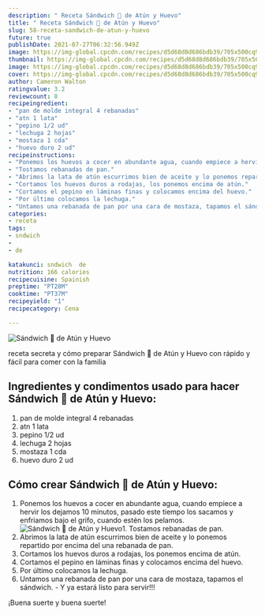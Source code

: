 ```yaml
---
description: " Receta Sándwich 🥪 de Atún y Huevo"
title: " Receta Sándwich 🥪 de Atún y Huevo"
slug: 58-receta-sandwich-de-atun-y-huevo
future: true
publishDate: 2021-07-27T06:32:56.949Z
image: https://img-global.cpcdn.com/recipes/d5d68d8d686bdb39/705x500cq90/sandwich-de-atun-y-huevo-foto-principal.jpg
thumbnail: https://img-global.cpcdn.com/recipes/d5d68d8d686bdb39/705x500cq90/sandwich-de-atun-y-huevo-foto-principal.jpg
image: https://img-global.cpcdn.com/recipes/d5d68d8d686bdb39/705x500cq90/sandwich-de-atun-y-huevo-foto-principal.jpg
cover: https://img-global.cpcdn.com/recipes/d5d68d8d686bdb39/705x500cq90/sandwich-de-atun-y-huevo-foto-principal.jpg
author: Cameron Walton
ratingvalue: 3.2
reviewcount: 8
recipeingredient:
- "pan de molde integral 4 rebanadas"
- "atn 1 lata"
- "pepino 1/2 ud"
- "lechuga 2 hojas"
- "mostaza 1 cda"
- "huevo duro 2 ud"
recipeinstructions:
- "Ponemos los huevos a cocer en abundante agua, cuando empiece a hervir los dejamos 10 minutos, pasado este tiempo los sacamos y enfriamos bajo el grifo, cuando estén los pelamos."
- "Tostamos rebanadas de pan."
- "Abrimos la lata de atún escurrimos bien de aceite y lo ponemos repartido por encima del una rebanada de pan."
- "Cortamos los huevos duros a rodajas, los ponemos encima de atún."
- "Cortamos el pepino en láminas finas y colocamos encima del huevo."
- "Por último colocamos la lechuga."
- "Untamos una rebanada de pan por una cara de mostaza, tapamos el sándwich. Y ya estará listo para servir!!!"
categories:
- receta
tags:
- sndwich
- 
- de

katakunci: sndwich  de 
nutrition: 166 calories
recipecuisine: Spainish
preptime: "PT28M"
cooktime: "PT37M"
recipeyield: "1"
recipecategory: Cena

---
```



![Sándwich 🥪 de Atún y Huevo](https://img-global.cpcdn.com/recipes/d5d68d8d686bdb39/705x500cq90/sandwich-de-atun-y-huevo-foto-principal.jpg)

receta secreta y cómo preparar Sándwich 🥪 de Atún y Huevo con rápido y fácil para comer con la familia

<!--inarticleads1-->

## Ingredientes y condimentos usado para hacer Sándwich 🥪 de Atún y Huevo:

1. pan de molde integral 4 rebanadas
1. atn 1 lata
1. pepino 1/2 ud
1. lechuga 2 hojas
1. mostaza 1 cda
1. huevo duro 2 ud



<!--inarticleads2-->

## Cómo crear Sándwich 🥪 de Atún y Huevo:

1. Ponemos los huevos a cocer en abundante agua, cuando empiece a hervir los dejamos 10 minutos, pasado este tiempo los sacamos y enfriamos bajo el grifo, cuando estén los pelamos.
<img src="https://img-global.cpcdn.com/steps/e4e5513386c81952/160x128cq70/foto-del-paso-1-de-la-receta-sandwich-de-atun-y-huevo.jpg" alt="Sándwich 🥪 de Atún y Huevo">1. Tostamos rebanadas de pan.
1. Abrimos la lata de atún escurrimos bien de aceite y lo ponemos repartido por encima del una rebanada de pan.
1. Cortamos los huevos duros a rodajas, los ponemos encima de atún.
1. Cortamos el pepino en láminas finas y colocamos encima del huevo.
1. Por último colocamos la lechuga.
1. Untamos una rebanada de pan por una cara de mostaza, tapamos el sándwich. - Y ya estará listo para servir!!!



¡Buena suerte y buena suerte!

